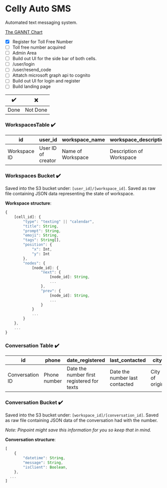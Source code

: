 # Celly Auto SMS

Automated text messaging system.

[The GANNT Chart](https://docs.google.com/spreadsheets/d/1BHNAObOwO4VI0TWgIXEIb1LyrxmVR_9PMCc-vQX5WZY/edit#gid=0)

- [x] Register for Toll Free Number
- [ ] Toll free number acquired
- [ ] Admin Area
- [ ] Build out UI for the side bar of both cells.
- [ ] /user/login
- [ ] /user/resend_code
- [ ] Attatch microsoft graph api to cognito
- [ ] Build out UI for login and register
- [ ] Build landing page

| ✔️   | ❌       |
| ---- | -------- |
| Done | Not Done |

### WorkspacesTable ✔️

| id           | user_id            | workspace_name    | workspace_description    |
| ------------ | ------------------ | ----------------- | ------------------------ |
| Workspace ID | User ID of creator | Name of Workspace | Description of Workspace |

### Workspaces Bucket ✔️

Saved into the S3 bucket under: `[user_id]/[workspace_id]`.
Saved as raw file containing JSON data representing the state of workspace.

**Workspace structure**:

```ts
{
    [cell_id]: {
        "type": "texting" || "calendar",
        "title": String,
        "prompt": String,
        "emoji": String,
        "tags": String[],
        "position": {
            "x": Int,
            "y": Int
        },
        "nodes": {
            [node_id]: {
                "next": {
                    [node_id]: String,
                    ...
                },
                "prev": {
                    [node_id]: String,
                    ...
                }
            }
            ...
        }
    },
    ...
}

```

### Conversation Table ✔️

| id              | phone        | date_registered                            | last_contacted                 | city           | state           | workspace_id                            |
| --------------- | ------------ | ------------------------------------------ | ------------------------------ | -------------- | --------------- | --------------------------------------- |
| Conversation ID | Phone number | Date the number first registered for texts | Date the number last contacted | City of origin | State of origin | Workspace where conversation was based. |

### Conversation Bucket ✔️

Saved into the S3 bucket under: `[workspace_id]/[conversation_id]`.
Saved as raw file containing JSON data of the conversation had with the number.

_Note: Pinpoint might save this information for you so keep that in mind._

**Conversation structure**:

```ts
[
    {
        "datetime": String,
        "message": String,
        "isClient": Boolean,
    },
  ...
]
```
